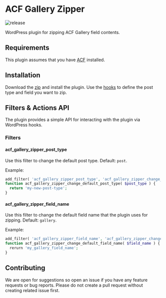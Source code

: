 # ACF Gallery Zipper

![release](https://img.shields.io/github/release/bond-agency/acf-gallery-zipper.svg)

WordPress plugin for zipping ACF Gallery field contents.

## Requirements

This plugin assumes that you have [ACF](https://www.advancedcustomfields.com/) installed.

## Installation

Download the [zip](https://github.com/bond-agency/acf-gallery-zipper/archive/master.zip) and install the plugin. Use the [hooks](#filters-actions-api) to define the post type and field you want to zip.

## Filters & Actions API

The plugin provides a simple API for interacting with the plugin via WordPress hooks.

### Filters

#### acf_gallery_zipper_post_type

Use this filter to change the default post type. Default: `post`.

Example:

```php
add_filter( 'acf_gallery_zipper_post_type', 'acf_gallery_zipper_change_default_post_type' );
function acf_gallery_zipper_change_default_post_type( $post_type ) {
  return 'my-new-post-type';
}
```

#### acf_gallery_zipper_field_name

Use this filter to change the default field name that the plugin uses for zipping. Default: `gallery`.

Example:

```php
add_filter( 'acf_gallery_zipper_field_name', 'acf_gallery_zipper_change_default_field_name' );
function acf_gallery_zipper_change_default_field_name( $field_name ) {
  rerurn 'my_gallery_field_name';
}
```

## Contributing

We are open for suggestions so open an issue if you have any feature requests or bug reports. Please do not create a pull request without creating related issue first.